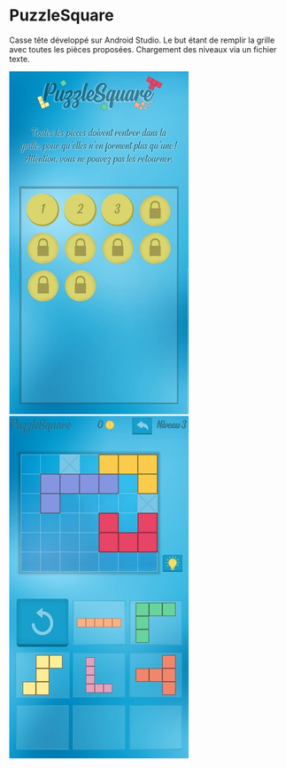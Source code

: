 # PuzzleSquare

Casse tête développé sur Android Studio. Le but étant de remplir la grille avec toutes les pièces proposées. Chargement des niveaux via un fichier texte.

![alt text](https://github.com/magicfinger96/puzzlesquare/blob/master/img/menu.jpg)
![alt text](https://github.com/magicfinger96/puzzlesquare/blob/master/img/InGame.jpg)

